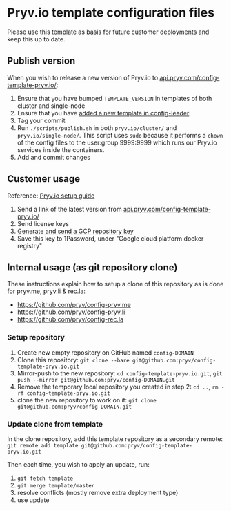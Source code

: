 # Pryv.io template configuration files

Please use this template as basis for future customer deployments and keep this up to date.


## Publish version

When you wish to release a new version of Pryv.io to [api.pryv.com/config-template-pryv.io/](https://api.pryv.com/config-template-pryv.io/):

1. Ensure that you have bumped `TEMPLATE_VERSION` in templates of both cluster and single-node
2. Ensure that you have [added a new template in config-leader](https://github.com/pryv/service-config-leader#add-template)
3. Tag your commit
4. Run `./scripts/publish.sh` in both `pryv.io/cluster/` and `pryv.io/single-node/`. This script uses `sudo` because it performs a `chown` of the config files to the user:group 9999:9999 which runs our Pryv.io services inside the containers.
5. Add and commit changes


## Customer usage

Reference: [Pryv.io setup guide](https://api.pryv.com/customer-resources/pryv.io-setup/#obtain-the-license-key-credentials-and-configuration-files)

1. Send a link of the latest version from [api.pryv.com/config-template-pryv.io/](https://api.pryv.com/config-template-pryv.io/)
2. Send license keys
3. [Generate and send a GCP repository key](https://github.com/pryv/intranet/blob/master/Engineering/Infrastructure/Docker%20private%20registry.md)
4. Save this key to 1Password, under "Google cloud platform docker registry"


## Internal usage (as git repository clone)

These instructions explain how to setup a clone of this repository as is done for pryv.me, pryv.li & rec.la:
- https://github.com/pryv/config-pryv.me
- https://github.com/pryv/config-pryv.li
- https://github.com/pryv/config-rec.la

### Setup repository

1. Create new empty repository on GitHub named `config-DOMAIN`
2. Clone this repository: `git clone --bare git@github.com:pryv/config-template-pryv.io.git`
3. Mirror-push to the new repository: `cd config-template-pryv.io.git`, `git push --mirror git@github.com:pryv/config-DOMAIN.git`
4. Remove the temporary local repository you created in step 2: `cd ..`, `rm -rf config-template-pryv.io.git`
5. clone the new repository to work on it: `git clone git@github.com:pryv/config-DOMAIN.git`

### Update clone from template

In the clone repository, add this template repository as a secondary remote: `git remote add template git@github.com:pryv/config-template-pryv.io.git`

Then each time, you wish to apply an update, run:

1. `git fetch template`
2. `git merge template/master`
3. resolve conflicts (mostly remove extra deployment type)
4. use update
 
